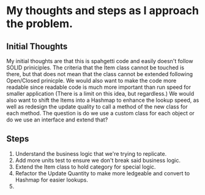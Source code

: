 # My thoughts and steps as I approach the problem.
## Initial Thoughts
My initial thoughts are that this is spahgetti code and easily doesn't follow SOLID priniciples. The criteria that the Item class cannot be touched is there, but that does not mean that the class cannot be extended following Open/Closed prinicple. We would also want to make the code more readable since readable code is much more important than run speed for smaller application (There is a limit on this idea, but regardless.) We would also want to shift the Items into a Hashmap to enhance the lookup speed, as well as redesign the update quality to call a method of the new class for each method. The question is do we use a custom class for each object or do we use an interface and extend that?

## Steps
1. Understand the business logic that we're trying to replicate.
2. Add more units test to ensure we don't break said business logic.
3. Extend the Item class to hold category for special logic. 
4. Refactor the Update Quantity to make more ledgeable and convert to Hashmap for easier lookups.
5. 